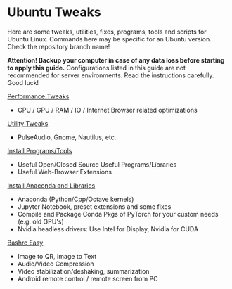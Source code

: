 # Ubuntu Tweaks

Here are some tweaks, utilities, fixes, programs, tools and scripts for Ubuntu Linux. Commands here may be specific for an Ubuntu version. Check the repository branch name! 

**Attention! Backup your computer in case of any data loss before starting to apply this guide.** Configurations listed in this guide are not recommended for server environments. Read the instructions carefully. Good luck!

[Performance Tweaks](docs/PerformanceTweaks.md)

- CPU / GPU / RAM / IO / Internet Browser related optimizations

[Utility Tweaks](docs/UtilityTweaks.md)

- PulseAudio, Gnome, Nautilus, etc.

[Install Programs/Tools](docs/InstallProgramsTools.md)

- Useful Open/Closed Source Useful Programs/Libraries
- Useful Web-Browser Extensions

[Install Anaconda and Libraries](docs/InstallAnaconda/InstallAnaconda.md)

- Anaconda (Python/Cpp/Octave kernels)
- Jupyter Notebook, preset extensions and some fixes
- Compile and Package Conda Pkgs of PyTorch for your custom needs (e.g. old GPU's)
- Nvidia headless drivers: Use Intel for Display, Nvidia for CUDA

[Bashrc Easy](docs/BashrcEasy.md)

- Image to QR, Image to Text
- Audio/Video Compression
- Video stabilization/deshaking, summarization
- Android remote control / remote screen from PC


